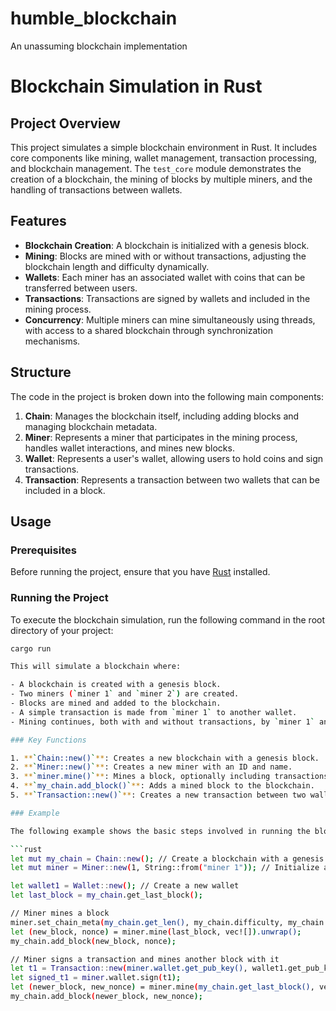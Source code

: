 # humble_blockchain

An unassuming blockchain implementation

# Blockchain Simulation in Rust

## Project Overview

This project simulates a simple blockchain environment in Rust. It includes core components like mining, wallet management, transaction processing, and blockchain management. The `test_core` module demonstrates the creation of a blockchain, the mining of blocks by multiple miners, and the handling of transactions between wallets.

## Features

- **Blockchain Creation**: A blockchain is initialized with a genesis block.
- **Mining**: Blocks are mined with or without transactions, adjusting the blockchain length and difficulty dynamically.
- **Wallets**: Each miner has an associated wallet with coins that can be transferred between users.
- **Transactions**: Transactions are signed by wallets and included in the mining process.
- **Concurrency**: Multiple miners can mine simultaneously using threads, with access to a shared blockchain through synchronization mechanisms.

## Structure

The code in the project is broken down into the following main components:

1. **Chain**: Manages the blockchain itself, including adding blocks and managing blockchain metadata.
2. **Miner**: Represents a miner that participates in the mining process, handles wallet interactions, and mines new blocks.
3. **Wallet**: Represents a user's wallet, allowing users to hold coins and sign transactions.
4. **Transaction**: Represents a transaction between two wallets that can be included in a block.

## Usage

### Prerequisites

Before running the project, ensure that you have [Rust](https://www.rust-lang.org/tools/install) installed.

### Running the Project

To execute the blockchain simulation, run the following command in the root directory of your project:

```bash
cargo run

This will simulate a blockchain where:

- A blockchain is created with a genesis block.
- Two miners (`miner 1` and `miner 2`) are created.
- Blocks are mined and added to the blockchain.
- A simple transaction is made from `miner 1` to another wallet.
- Mining continues, both with and without transactions, by `miner 1` and `miner 2`.

### Key Functions

1. **`Chain::new()`**: Creates a new blockchain with a genesis block.
2. **`Miner::new()`**: Creates a new miner with an ID and name.
3. **`miner.mine()`**: Mines a block, optionally including transactions.
4. **`my_chain.add_block()`**: Adds a mined block to the blockchain.
5. **`Transaction::new()`**: Creates a new transaction between two wallets.

### Example

The following example shows the basic steps involved in running the blockchain simulation:

```rust
let mut my_chain = Chain::new(); // Create a blockchain with a genesis block
let mut miner = Miner::new(1, String::from("miner 1")); // Initialize a miner

let wallet1 = Wallet::new(); // Create a new wallet
let last_block = my_chain.get_last_block();

// Miner mines a block
miner.set_chain_meta(my_chain.get_len(), my_chain.difficulty, my_chain.get_blocks());
let (new_block, nonce) = miner.mine(last_block, vec![]).unwrap();
my_chain.add_block(new_block, nonce);

// Miner signs a transaction and mines another block with it
let t1 = Transaction::new(miner.wallet.get_pub_key(), wallet1.get_pub_key(), vec![coin]);
let signed_t1 = miner.wallet.sign(t1);
let (newer_block, new_nonce) = miner.mine(my_chain.get_last_block(), vec![signed_t1]).unwrap();
my_chain.add_block(newer_block, new_nonce);



